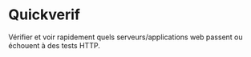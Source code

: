 Quickverif
==========

Vérifier et voir rapidement quels serveurs/applications web passent ou échouent à des tests HTTP.
